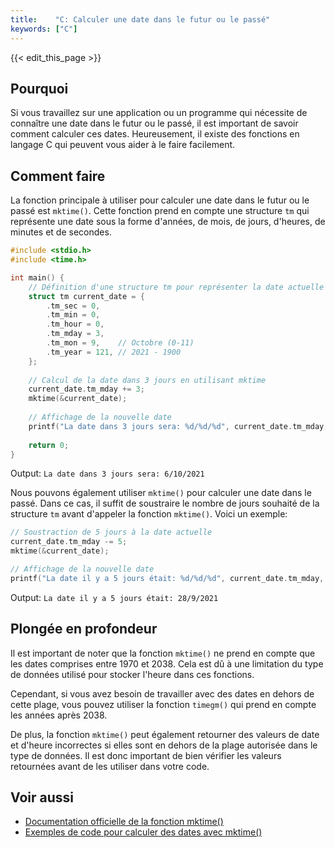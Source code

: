 ```yaml
---
title:    "C: Calculer une date dans le futur ou le passé"
keywords: ["C"]
---
```


{{< edit_this_page >}}

## Pourquoi

Si vous travaillez sur une application ou un programme qui nécessite de connaître une date dans le futur ou le passé, il est important de savoir comment calculer ces dates. Heureusement, il existe des fonctions en langage C qui peuvent vous aider à le faire facilement.

## Comment faire

La fonction principale à utiliser pour calculer une date dans le futur ou le passé est `mktime()`. Cette fonction prend en compte une structure `tm` qui représente une date sous la forme d'années, de mois, de jours, d'heures, de minutes et de secondes.

```C
#include <stdio.h>
#include <time.h>

int main() {
    // Définition d'une structure tm pour représenter la date actuelle
    struct tm current_date = {
        .tm_sec = 0,
        .tm_min = 0,
        .tm_hour = 0,
        .tm_mday = 3,
        .tm_mon = 9,    // Octobre (0-11)
        .tm_year = 121, // 2021 - 1900
    };
    
    // Calcul de la date dans 3 jours en utilisant mktime
    current_date.tm_mday += 3;
    mktime(&current_date);
    
    // Affichage de la nouvelle date
    printf("La date dans 3 jours sera: %d/%d/%d", current_date.tm_mday, current_date.tm_mon + 1, current_date.tm_year + 1900);
    
    return 0;
}
```

Output: `La date dans 3 jours sera: 6/10/2021`

Nous pouvons également utiliser `mktime()` pour calculer une date dans le passé. Dans ce cas, il suffit de soustraire le nombre de jours souhaité de la structure `tm` avant d'appeler la fonction `mktime()`. Voici un exemple:

```C
// Soustraction de 5 jours à la date actuelle
current_date.tm_mday -= 5;
mktime(&current_date);

// Affichage de la nouvelle date
printf("La date il y a 5 jours était: %d/%d/%d", current_date.tm_mday, current_date.tm_mon + 1, current_date.tm_year + 1900);
```

Output: `La date il y a 5 jours était: 28/9/2021`

## Plongée en profondeur

Il est important de noter que la fonction `mktime()` ne prend en compte que les dates comprises entre 1970 et 2038. Cela est dû à une limitation du type de données utilisé pour stocker l'heure dans ces fonctions.

Cependant, si vous avez besoin de travailler avec des dates en dehors de cette plage, vous pouvez utiliser la fonction `timegm()` qui prend en compte les années après 2038.

De plus, la fonction `mktime()` peut également retourner des valeurs de date et d'heure incorrectes si elles sont en dehors de la plage autorisée dans le type de données. Il est donc important de bien vérifier les valeurs retournées avant de les utiliser dans votre code.

## Voir aussi

- [Documentation officielle de la fonction mktime()](https://www.cplusplus.com/reference/ctime/mktime/)
- [Exemples de code pour calculer des dates avec mktime()](https://www.includehelp.com/c-programs/date-time-programming-in-c-with-mktime-function.aspx)
